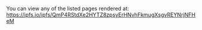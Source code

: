 You can view any of the listed pages rendered at:
https://ipfs.io/ipfs/QmP4RStdXe2HYTZ8zpsyErHNvhFkmugXsgvREYNrjNFHeM